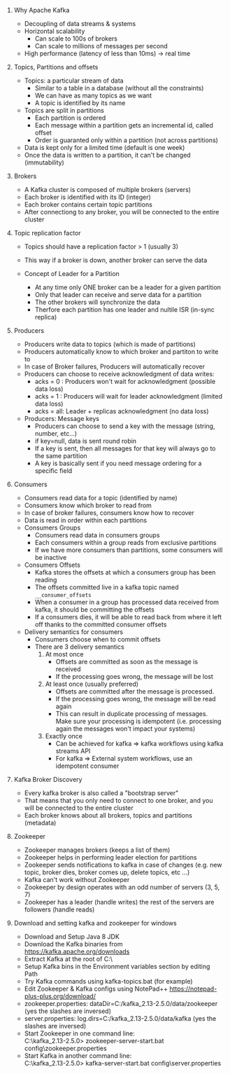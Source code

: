 1. Why Apache Kafka
	* Decoupling of data streams & systems
	* Horizontal scalability
		* Can scale to 100s of brokers
		* Can scale to millions of messages per second
	* High performance (latency of less than 10ms)  -> real time

2. Topics, Partitions and offsets
	* Topics: a particular stream of data
		* Similar to a table in a database (without all the constraints)
		* We can have as many topics as we want
		* A topic is identified by its name
	* Topics are split in partitions
		* Each partition is ordered
		* Each message within a partition gets an incremental id, called offset
		* Order is guaranted only within a partition (not across partitions)
	* Data is kept only for a limited time (default is one week)
	* Once the data is written to a partition, it can't be changed (immutability)

3. Brokers
	* A Kafka cluster is composed of multiple brokers (servers)
	* Each broker is identified with its ID (integer)
	* Each broker contains certain topic partitions
	* After connectiong to any broker, you will be connected to the entire cluster

4. Topic replication factor
	* Topics should have a replication factor > 1  (usually 3)
	* This way if a broker is down, another broker can serve the data

	* Concept of Leader for a Partition
		* At any time only ONE broker can be a leader for a given partition
		* Only that leader can receive and serve data for a partition
		* The other brokers will synchronize the data
		* Therfore each partition has one leader and nultile ISR (in-sync replica)

5. Producers
	* Producers write data to topics (which is made of partitions)
	* Producers automatically know to which broker and partiton to write to
	* In case of Broker failures, Producers will automatically recover
	* Producers can choose to receive acknowledgment of data writes:
		* acks = 0 : Producers won't wait for acknowledgment (possible data loss)
		* acks = 1 : Producers will wait for leader acknowledgment (limited data loss)
		* acks = all: Leader + replicas acknowledgment (no data loss)
	* Producers: Message keys
		* Producers can choose to send a key with the message (string, number, etc...)
		* if key=null, data is sent round robin
		* If a key is sent, then all messages for that key will always go to the same partition
		* A key is basically sent if you need message ordering for a specific field

6. Consumers
	* Consumers read data for a topic (identified by name)
	* Consumers know which broker to read from
	* In case of broker failures, consumers know how to recover
	* Data is read in order within each partitions
	* Consumers Groups
		* Consumers read data in consumers groups
		* Each consumers within a group reads from exclusive partitions
		* If we have more consumers than partitions, some consumers will be inactive
	* Consumers Offsets
		* Kafka stores the offsets at which a consumers group has been reading
		* The offsets committed live in a kafka topic named ```__consumer_offsets```
		* When a consumer in a group has processed data received from kafka, it should be committing the offsets
		* If a consumers dies, it will be able to read back from where it left off thanks to the committed consumer offsets
	* Delivery semantics for consumers
		* Consumers choose when to commit offsets
		* There are 3 delivery semantics
			1. At most once
				* Offsets are committed as soon as the message is received
				* If the processing goes wrong, the message will be lost
			2. At least once (usually preferred)
				* Offsets are committed after the message is processed.
				* If the processing goes wrong, the message will be read again
				* This can result in duplicate processing of messages. Make sure your processing is idempotent (i.e. processing again the messages won't impact your systems)
			3. Exactly once
				* Can be achieved for kafka => kafka workflows using kafka streams API
				* For kafka => External system workflows, use an idempotent consumer

7. Kafka Broker Discovery
	* Every kafka broker is also called a "bootstrap server"
	* That means that you only need to connect to one broker, and you will be connected to the entire cluster
	* Each broker knows about all brokers, topics and partitions (metadata)

8. Zookeeper
	* Zookeeper manages brokers (keeps a list of them)
	* Zookeeper helps in performing leader election for partitions
	* Zookeeper sends notifications to kafka in case of changes (e.g. new topic, broker dies, broker comes up, delete topics, etc ...)
	* Kafka can't work without Zookeeper
	* Zookeeper by design operates with an odd number of servers (3, 5, 7)
	* Zookeeper has a leader (handle writes) the rest of the servers are followers (handle reads)

9. Download and setting kafka and zookeeper for windows
	* Download and Setup Java 8 JDK
	* Download the Kafka binaries from https://kafka.apache.org/downloads
	* Extract Kafka at the root of C:\
	* Setup Kafka bins in the Environment variables section by editing Path
	* Try Kafka commands using kafka-topics.bat (for example)
	* Edit Zookeeper & Kafka configs using NotePad++ https://notepad-plus-plus.org/download/
    * zookeeper.properties: dataDir=C:/kafka_2.13-2.5.0/data/zookeeper (yes the slashes are inversed)
    * server.properties: log.dirs=C:/kafka_2.13-2.5.0/data/kafka (yes the slashes are inversed)
	* Start Zookeeper in one command line: <br>
		C:\kafka_2.13-2.5.0> zookeeper-server-start.bat config\zookeeper.properties
	* Start Kafka in another command line: <br>
		C:\kafka_2.13-2.5.0> kafka-server-start.bat config\server.properties

